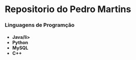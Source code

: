 <h1>Repositorio do Pedro Martins</h1>

<h3>Linguagens de Programção</h3>
<h4>
  <ul>
    <li>Java/li>
    <li>Python</li>
    <li>MySQL</li>
    <li>C++</li>
  </ul>
</h4>
